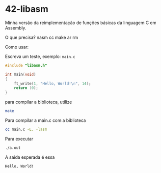 # 42-libasm
Minha versão da reimplementação de funções básicas da linguagem C em Assembly.

O que precisa?
nasm
cc
make
ar
rm

Como usar:

Escreva um teste, exemplo:
`main.c`

```c
#include "libasm.h"

int main(void)
{
    ft_write(1, "Hello, World!\n", 14);
    return (0);
}
```

para compilar a biblioteca, utilize

```sh
make
```

Para compilar a main.c com a biblioteca

```sh
cc main.c -L. -lasm
```

Para executar
```sh
./a.out
```

A saída esperada é essa
```sh
Hello, World!
```
